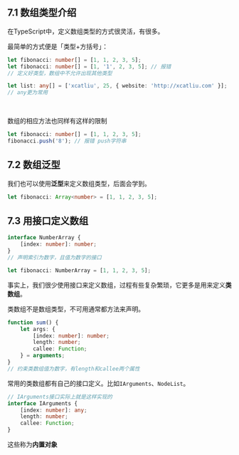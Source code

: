## 7.1 数组类型介绍
在TypeScript中，定义数组类型的方式很灵活，有很多。


最简单的方式便是「类型+方括号」：
```typescript
let fibonacci: number[] = [1, 1, 2, 3, 5];
let fibonacci: number[] = [1, '1', 2, 3, 5]; // 报错
// 定义好类型，数组中不允许出现其他类型

let list: any[] = ['xcatliu', 25, { website: 'http://xcatliu.com' }];
// any更为常用
```
​

数组的相应方法也同样有这样的限制
```typescript
let fibonacci: number[] = [1, 1, 2, 3, 5];
fibonacci.push('8'); // 报错 push字符串 
```


## 7.2 数组泛型
我们也可以使用**泛型**来定义数组类型，后面会学到。
```typescript
let fibonacci: Array<number> = [1, 1, 2, 3, 5];
```


## 7.3 用接口定义数组
```typescript
interface NumberArray {
    [index: number]: number;
}
// 声明索引为数字，且值为数字的接口

let fibonacci: NumberArray = [1, 1, 2, 3, 5];
```
事实上，我们很少使用接口来定义数组，过程有些复杂繁琐，它更多是用来定义**类数组**。
​

类数组不是数组类型，不可用通常都方法来声明。
```typescript
function sum() {
    let args: {
        [index: number]: number;
        length: number;
        callee: Function;
    } = arguments;
}
// 约束类数组值为数字，有length和callee两个属性
```
常用的类数组都有自己的接口定义。比如`IArguments`、`NodeList`。
```typescript
// IArguments接口实际上就是这样实现的
interface IArguments {
    [index: number]: any;
    length: number;
    callee: Function;
}
```
这些称为**内置对象**
